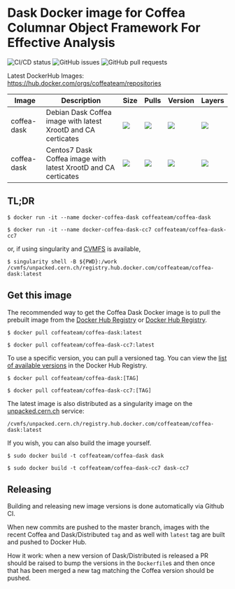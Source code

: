 # Dask Docker image for Coffea Columnar Object Framework For Effective Analysis

![CI/CD status](https://github.com/CoffeaTeam/docker-coffea-dask/workflows/PullRequest/badge.svg)
![GitHub issues](https://img.shields.io/github/issues/coffeateam/docker-coffea-dask)
![GitHub pull requests](https://img.shields.io/github/issues-pr/coffeateam/docker-coffea-dask)

Latest DockerHub Images: https://hub.docker.com/orgs/coffeateam/repositories

| Image           | Description                                   |  Size | Pulls | Version | Layers |
|-----------------|-----------------------------------------------|--------------|-------------|-------------|-------------|
| coffea-dask     | Debian Dask Coffea image with latest XrootD and CA certicates            | ![](https://img.shields.io/docker/image-size/coffeateam/coffea-dask?sort=date) | ![](https://img.shields.io/docker/pulls/coffeateam/coffea-dask?sort=date) | ![](https://img.shields.io/docker/v/coffeateam/coffea-dask?sort=date) | ![](https://img.shields.io/microbadger/layers/coffeateam/coffea-dask)
| coffea-dask     | Centos7 Dask Coffea image with latest XrootD and CA certicates            | ![](https://img.shields.io/docker/image-size/coffeateam/coffea-dask-cc7?sort=date) | ![](https://img.shields.io/docker/pulls/coffeateam/coffea-dask-cc7?sort=date) | ![](https://img.shields.io/docker/v/coffeateam/coffea-dask-cc7?sort=date) | ![](https://img.shields.io/microbadger/layers/coffeateam/coffea-dask-cc7)


## TL;DR

```console
$ docker run -it --name docker-coffea-dask coffeateam/coffea-dask
```

```console
$ docker run -it --name docker-coffea-dask-cc7 coffeateam/coffea-dask-cc7
```

or, if using singularity and [CVMFS](https://cernvm.cern.ch/fs/) is available,
```console
$ singularity shell -B ${PWD}:/work /cvmfs/unpacked.cern.ch/registry.hub.docker.com/coffeateam/coffea-dask:latest
```

## Get this image

The recommended way to get the Coffea Dask Docker image is to pull the prebuilt image from the [Docker Hub Registry](https://hub.docker.com/r/coffeateam/coffea-dask) or [Docker Hub Registry](https://hub.docker.com/r/coffeateam/coffea-dask-cc7).

```console
$ docker pull coffeateam/coffea-dask:latest
```

```console
$ docker pull coffeateam/coffea-dask-cc7:latest
```

To use a specific version, you can pull a versioned tag. You can view the [list of available versions](https://hub.docker.com/r/coffeateam/coffea-dask/tags) in the Docker Hub Registry.

```console
$ docker pull coffeateam/coffea-dask:[TAG]
```

```console
$ docker pull coffeateam/coffea-dask-cc7:[TAG]
```

The latest image is also distributed as a singularity image on the [unpacked.cern.ch](https://indico.cern.ch/event/764570/contributions/3173502/attachments/1735975/2807816/CVMFS-unpacked.pdf) service:

```
/cvmfs/unpacked.cern.ch/registry.hub.docker.com/coffeateam/coffea-dask:latest
```

If you wish, you can also build the image yourself.

```console
$ sudo docker build -t coffeateam/coffea-dask dask
```

```console
$ sudo docker build -t coffeateam/coffea-dask-cc7 dask-cc7
```

## Releasing

Building and releasing new image versions is done automatically via Github CI.

When new commits are pushed to the master branch, images with the recent Coffea and Dask/Distributed `tag` and as well with `latest` tag are built and pushed to Docker Hub.

How it work: when a new version of Dask/Distributed is released a PR should be raised to bump the versions in the `Dockerfile`s and then once that has been merged a new tag matching the Coffea version should be pushed.
